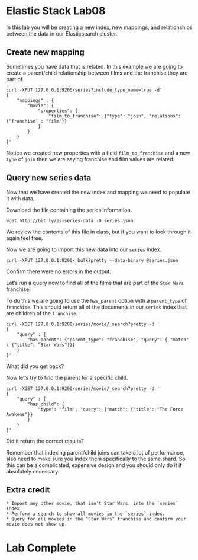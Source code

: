 # Elastic Stack Lab08
In this lab you will be creating a new index, new mappings, and relationships between the data in our Elasticsearch cluster. 

## Create new mapping 
Sometimes you have data that is related. In this example we are going to create a parent/child relationship between films and the franchise they are part of. 

```
curl -XPUT 127.0.0.1:9200/series?include_type_name=true -d'
{
    "mappings" : {
        "movie": {
            "properties": {
                "film_to_franchise": {"type": "join", "relations": {"franchise" : "film"}}
            }
        }
    }
}'
```

Notice we created new properties with a field `film_to_franchise` and a new `type` of `join` then we are saying franchise and film values are related. 

## Query new series data
Now that we have created the new index and mapping we need to populate it with data. 

Download the file containing the series information. 
```
wget http://bit.ly/es-series-data -O series.json
```

We review the contents of this file in class, but if you want to look through it again feel free. 

Now we are going to import this new data into our `series` index. 

```
curl -XPUT 127.0.0.1:9200/_bulk?pretty --data-binary @series.json
```

Confirm there were no errors in the output. 

Let’s run a query now to find all of the films that are part of the `Star Wars` franchise! 

To do this we are going to use the `has_parent` option with a `parent_type` of `franchise`. This should return all of the documents in our `series` index that are children of the `franchise`. 

```
curl -XGET 127.0.0.1:9200/series/movie/_search?pretty -d '
{
    "query" : {
        "has_parent": {"parent_type": "franchise", "query": { "match" : {"title": "Star Wars"}}}
    }
}'
```

What did you get back? 

Now let’s try to find the parent for a specific child. 
```
curl -XGET 127.0.0.1:9200/series/movie/_search?pretty -d '
{
    "query" : {
        "has_child": {
            "type": "film", "query": {"match": {"title": "The Force Awakens"}}
        }
    }
}'
```

Did it return the correct results? 

Remember that indexing parent/child joins can take a lot of performance, also need to make sure you index them specifically to the same shard. So this can be a complicated, expensive design and you should only do it if absolutely necessary. 

## Extra credit 
	* Import any other movie, that isn’t Star Wars, into the `series` index 
	* Perform a search to show all movies in the `series` index. 
	* Query for all movies in the “Star Wars” franchise and confirm your movie does not show up. 

# Lab Complete
